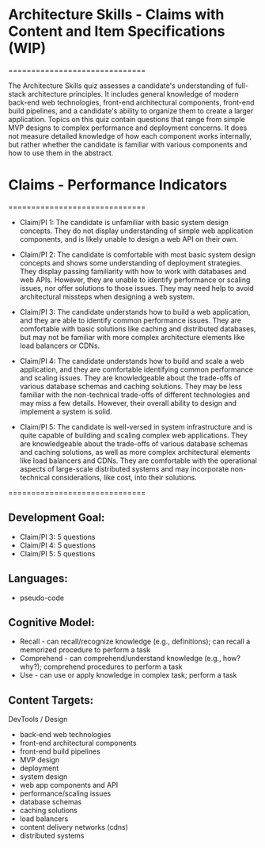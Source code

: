 # Architecture Skills - Claims with Content and Item Specifications (WIP)
==============================

The Architecture Skills quiz assesses a candidate's understanding of full-stack architecture principles. It includes general knowledge of modern back-end web technologies, front-end architectural components, front-end build pipelines, and a candidate's ability to organize them to create a larger application. Topics on this quiz contain questions that range from simple MVP designs to complex performance and deployment concerns. It does not measure detailed knowledge of how each component works internally, but rather whether the candidate is familiar with various components and how to use them in the abstract.

# Claims - Performance Indicators
==============================

-   Claim/PI 1: The candidate is unfamiliar with basic system design concepts. They do not display understanding of simple web application components, and is likely unable to design a web API on their own.

-   Claim/PI 2: The candidate is comfortable with most basic system design concepts and shows some understanding of deployment strategies. They display passing familiarity with how to work with databases and web APIs. However, they are unable to identify performance or scaling issues, nor offer solutions to those issues. They may need help to avoid architectural missteps when designing a web system.

-   Claim/PI 3: The candidate understands how to build a web application, and they are able to identify common performance issues. They are comfortable with basic solutions like caching and distributed databases, but may not be familiar with more complex architecture elements like load balancers or CDNs.

-   Claim/PI 4: The candidate understands how to build and scale a web application, and they are comfortable identifying common performance and scaling issues. They are knowledgeable about the trade-offs of various database schemas and caching solutions. They may be less familiar with the non-technical trade-offs of different technologies and may miss a few details. However, their overall ability to design and implement a system is solid.

-   Claim/PI 5: The candidate is well-versed in system infrastructure and is quite capable of building and scaling complex web applications. They are knowledgeable about the trade-offs of various database schemas and caching solutions, as well as more complex architectural elements like load balancers and CDNs. They are comfortable with the operational aspects of large-scale distributed systems and may incorporate non-technical considerations, like cost, into their solutions.

==============================

## Development Goal:
* Claim/PI 3: 5 questions
* Claim/PI 4: 5 questions
* Claim/PI 5: 5 questions

## Languages:
*	pseudo-code

## Cognitive Model:
*	Recall -  can recall/recognize knowledge (e.g., definitions); can recall a memorized procedure to perform a task
*	Comprehend -  can comprehend/understand knowledge (e.g., how? why?); comprehend procedures to perform a task
*	Use - can use or apply knowledge in complex task; perform a task

## Content Targets:
DevTools / Design
*	back-end web technologies
*	front-end architectural components
*	front-end build pipelines
*	MVP design
*	deployment
*	system design
*	web app components and API
*	performance/scaling issues
*	database schemas
*	caching solutions
*	load balancers
*	content delivery networks (cdns)
*	distributed systems
